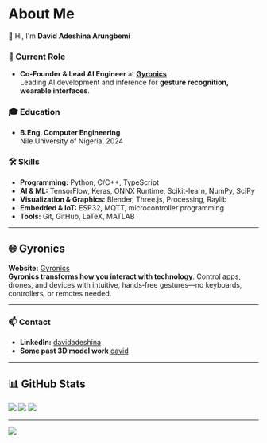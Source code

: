 # About Me

👋 Hi, I'm **David Adeshina Arungbemi** <!-- – a **Computer Engineer, AI Engineer, and Creative Technologist**.  
My focus for now is on **AI, immersive visualization, and human-computer interaction**, building systems that enhance **perception, creativity, and interaction**. -->

### 🔭 Current Role
- **Co‑Founder & Lead AI Engineer** at **[Gyronics](https://gyronics.com)**  
  Leading AI development and inference for **gesture recognition, wearable interfaces**.

### 🎓 Education
- **B.Eng. Computer Engineering**  
  Nile University of Nigeria, 2024

### 🛠 Skills
- **Programming:** Python, C/C++, TypeScript  
- **AI & ML:** TensorFlow, Keras, ONNX Runtime, Scikit-learn, NumPy, SciPy  
- **Visualization & Graphics:** Blender, Three.js, Processing, Raylib  
- **Embedded & IoT:** ESP32, MQTT, microcontroller programming  
- **Tools:** Git, GitHub, LaTeX, MATLAB  

---

## 🌐 Gyronics
**Website:** [Gyronics](https://gyronics.com)  
**Gyronics transforms how you interact with technology**. Control apps, drones, and devices with intuitive, hands‑free gestures—no keyboards, controllers, or remotes needed.

---

### 📫 Contact
- **LinkedIn:** [davidadeshina](https://www.linkedin.com/in/davidadeshina)  
- **Some past 3D model work** [david](facebook.com/dave.gbemi.98)
---

## 📊 GitHub Stats
![](https://github-readme-stats.vercel.app/api?username=davidAdeshinaArungbemi&theme=material-palenight&hide_border=false&include_all_commits=false&count_private=false)
![](https://nirzak-streak-stats.vercel.app/?user=davidAdeshinaArungbemi&theme=material-palenight&hide_border=false)
![](https://github-readme-stats.vercel.app/api/top-langs/?username=davidAdeshinaArungbemi&theme=material-palenight&hide_border=false&layout=compact)

---

[![](https://visitcount.itsvg.in/api?id=davidAdeshinaArungbemi&icon=0&color=0)](https://visitcount.itsvg.in)


